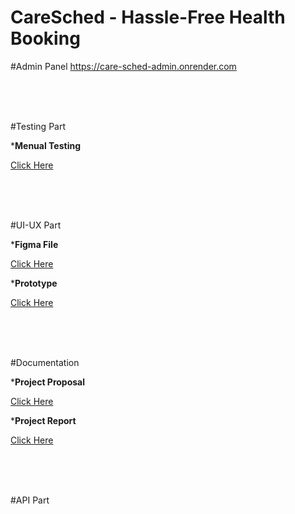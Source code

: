 # CareSched - Hassle-Free Health Booking

#Admin Panel
https://care-sched-admin.onrender.com


<br/>
<br/>
<br/>


#Testing Part 

*****Menual Testing****

<a target='none' href="https://docs.google.com/spreadsheets/d/1RoqgZyx7fmJcqKqdPfjZqEHcUO3Engax/edit?usp=drive_link&ouid=111349287625124179321&rtpof=true&sd=true">Click Here</a>

<br/>
<br/>
<br/>

#UI-UX Part

*****Figma File****

<a target='none' href="https://www.figma.com/design/ONk4IoZHL7pqWTwS9l37sj/CareSched-UI?node-id=0-1&t=W5MWpJ3TQBG976cO-1">Click Here</a>

*****Prototype****

<a target='none' href="https://www.figma.com/proto/ONk4IoZHL7pqWTwS9l37sj/CareSched-UI?node-id=0-1&t=W5MWpJ3TQBG976cO-1">Click Here</a>

<br/>
<br/>
<br/>

#Documentation

*****Project Proposal****

<a target='none' href="https://drive.google.com/file/d/1Dx2W6ljt7bIld0096U-1_zYZEKxr0ccY/view?usp=drive_link">Click Here</a>


*****Project Report****

<a target='none' href="https://drive.google.com/file/d/1YGgYBaGhNNmAf7MV-j7USbkIkEa1KyDd/view?usp=drive_link">Click Here</a>

<br/>
<br/>
<br/>

#API Part




